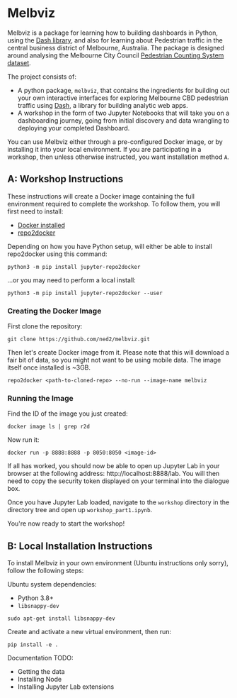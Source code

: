 # Melbviz

Melbviz is a package for learning how to building dashboards in Python, using
the [Dash library](plotly/dash), and also for learning about Pedestrian traffic
in the central business district of Melbourne, Australia. The package is
designed around analysing the Melbourne City Council [Pedestrian Counting System
dataset](https://data.melbourne.vic.gov.au/Transport/Pedestrian-Counting-System-2009-to-Present-counts-/b2ak-trbp).

The project consists of:
* A python package, `melbviz`, that contains the ingredients for building out
  your own interactive interfaces for exploring Melbourne CBD pedestrian traffic
  using [Dash](plotly/dash), a library for building analytic web apps.
* A workshop in the form of two Jupyter Notebooks that will take you on a
  dashboarding journey, going from initial discovery and data wrangling to
  deploying your completed Dashboard.

You can use Melbviz either through a pre-configured Docker image, or by
installing it into your local environment. If you are participating in a
workshop, then unless otherwise instructed, you want installation method `A`.


## A: Workshop Instructions

These instructions will create a Docker image containing the full environment
required to complete the workshop. To follow them, you will first need to
install:

* [Docker installed](https://docs.docker.com/get-docker)
* [repo2docker](https://repo2docker.readthedocs.io/en/latest/install.html)

Depending on how you have Python setup, will either be able to install repo2docker 
using this command:

```
python3 -m pip install jupyter-repo2docker
```

...or you may need to perform a local install:

```
python3 -m pip install jupyter-repo2docker --user
```


### Creating the Docker Image

First clone the repository:

```
git clone https://github.com/ned2/melbviz.git
```

Then let's create Docker image from it. Please note that this will download a
fair bit of data, so you might not want to be using mobile data. The image
itself once installed is ~3GB.

```
repo2docker <path-to-cloned-repo> --no-run --image-name melbviz
```

### Running the Image

Find the ID of the image you just created:

```
docker image ls | grep r2d
```

Now run it:

```
docker run -p 8888:8888 -p 8050:8050 <image-id>
```

If all has worked, you should now be able to open up Jupyter Lab in your browser
at the following address: http://localhost:8888/lab. You will then need to copy
the security token displayed on your terminal into the dialogue box.

Once you have Jupyter Lab loaded, navigate to the `workshop` directory in the
directory tree and open up `workshop_part1.ipynb`.

You're now ready to start the workshop!


## B: Local Installation Instructions

To install Melbviz in your own environment (Ubuntu instructions only
sorry), follow the following steps:

Ubuntu system dependencies:
* Python 3.8+
* `libsnappy-dev`

```
sudo apt-get install libsnappy-dev
```

Create and activate a new virtual environment, then run:

```
pip install -e .
```

Documentation TODO:
* Getting the data
* Installing Node
* Installing Jupyter Lab extensions 
